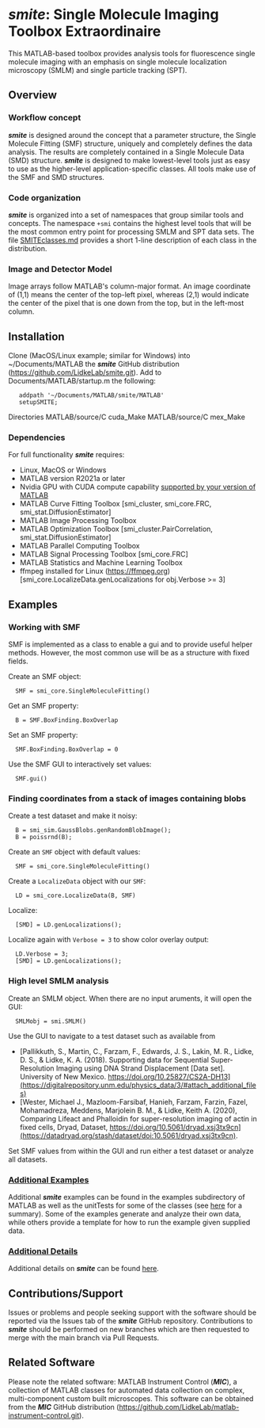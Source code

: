 # ***smite***: Single Molecule Imaging Toolbox Extraordinaire

This MATLAB-based toolbox provides analysis tools for fluorescence
single molecule imaging with an emphasis on single molecule
localization microscopy (SMLM) and single particle tracking (SPT).

## Overview

### Workflow concept
***smite*** is designed around the concept that a parameter structure,
the Single Molecule Fitting (SMF) structure, uniquely and completely
defines the data analysis.  The results are completely contained
in a Single Molecule Data (SMD) structure.  ***smite*** is designed
to make lowest-level tools just as easy to use as the higher-level
application-specific classes.  All tools make use of the SMF and
SMD structures.

### Code organization
***smite*** is organized into a set of namespaces that group similar
tools and concepts.  The namespace  `+smi`  contains the highest
level tools that will be the most common entry point for processing
SMLM and SPT data sets.  The file [SMITEclasses.md](doc/SMITEclasses.md)
provides a short 1-line description of each class in the distribution.

### Image and Detector Model
Image arrays follow MATLAB's column-major format.  An image coordinate
of (1,1) means the center of the top-left pixel, whereas (2,1) would
indicate the center of the pixel that is one down from the top, but
in the left-most column.

## Installation
Clone (MacOS/Linux example; similar for Windows) into ~/Documents/MATLAB
the ***smite*** GitHub distribution
(https://github.com/LidkeLab/smite.git).  Add to Documents/MATLAB/startup.m
the following:
```
   addpath '~/Documents/MATLAB/smite/MATLAB'
   setupSMITE;
```
Directories
MATLAB/source/C
cuda_Make
MATLAB/source/C
mex_Make

### Dependencies
For full functionality ***smite*** requires:
- Linux, MacOS or Windows
- MATLAB version R2021a or later
- Nvidia GPU with CUDA compute capability [supported by your version of MATLAB](https://www.mathworks.com/help/parallel-computing/gpu-support-by-release.html)
- MATLAB Curve Fitting Toolbox [smi_cluster, smi_core.FRC,
  smi_stat.DiffusionEstimator]
- MATLAB Image Processing Toolbox
- MATLAB Optimization Toolbox [smi_cluster.PairCorrelation,
  smi_stat.DiffusionEstimator]
- MATLAB Parallel Computing Toolbox
- MATLAB Signal Processing Toolbox [smi_core.FRC]
- MATLAB Statistics and Machine Learning Toolbox
- ffmpeg installed for Linux (https://ffmpeg.org)
  [smi_core.LocalizeData.genLocalizations for obj.Verbose >= 3]

## Examples
### Working with SMF
SMF is implemented as a class to enable a gui and to provide useful
helper methods.  However, the most common use will be as a structure
with fixed fields.

Create an SMF object:
```
  SMF = smi_core.SingleMoleculeFitting()
```
Get an SMF property:
```
  B = SMF.BoxFinding.BoxOverlap
```
Set an SMF property:
```
  SMF.BoxFinding.BoxOverlap = 0
```
Use the SMF GUI to interactively set values:
```
  SMF.gui()
```

### Finding coordinates from a stack of images containing blobs

Create a test dataset and make it noisy:
```
  B = smi_sim.GaussBlobs.genRandomBlobImage();
  B = poissrnd(B);
```
Create an `SMF` object with default values:
```
  SMF = smi_core.SingleMoleculeFitting()
```
Create a `LocalizeData` object with our `SMF`:
```
  LD = smi_core.LocalizeData(B, SMF)
```
Localize:
```
  [SMD] = LD.genLocalizations();
```

Localize again with `Verbose = 3` to show color overlay output:
```
  LD.Verbose = 3;
  [SMD] = LD.genLocalizations();
```

### High level SMLM analysis

Create an SMLM object.  When there are no input aruments, it will open the GUI:
```
  SMLMobj = smi.SMLM()  
```
Use the GUI to navigate to a test dataset such as available from

- [Pallikkuth, S., Martin, C., Farzam, F., Edwards, J. S., Lakin,
  M. R., Lidke, D. S., & Lidke, K. A. (2018). Supporting data for
  Sequential Super-Resolution Imaging using DNA Strand Displacement
  [Data set]. University of New Mexico.
  https://doi.org/10.25827/CS2A-DH13](https://digitalrepository.unm.edu/physics_data/3/#attach_additional_files)
- [Wester, Michael J., Mazloom-Farsibaf, Hanieh, Farzam, Farzin,
  Fazel, Mohamadreza, Meddens, Marjolein B. M., & Lidke, Keith A.
  (2020), Comparing Lifeact and Phalloidin for super-resolution imaging
  of actin in fixed cells, Dryad, Dataset,
  https://doi.org/10.5061/dryad.xsj3tx9cn](https://datadryad.org/stash/dataset/doi:10.5061/dryad.xsj3tx9cn).

Set SMF values from within the GUI and run either a test dataset
or analyze all datasets.

### [Additional Examples](MATLAB/examples/README.md)
Additional ***smite*** examples can be found in the examples
subdirectory of MATLAB as well as the unitTests for some of the
classes (see [here](MATLAB/examples/README.md) for a summary).  Some
of the examples generate and analyze their own data, while others
provide a template for how to run the example given supplied data.

### [Additional Details](doc/DetailedOverview.md)
Additional details on ***smite*** can be found
[here](doc/DetailedOverview.md).

## Contributions/Support
Issues or problems and people seeking support with the software
should be reported via the Issues tab of the ***smite*** GitHub
repository.  Contributions to ***smite*** should be performed on
new branches which are then requested to merge with the main branch
via Pull Requests.

## Related Software
Please note the related software: MATLAB Instrument Control
(***MIC***), a collection of MATLAB classes for automated data
collection on complex, multi-component custom built microscopes.
This software can be obtained from the ***MIC*** GitHub distribution
(https://github.com/LidkeLab/matlab-instrument-control.git).
